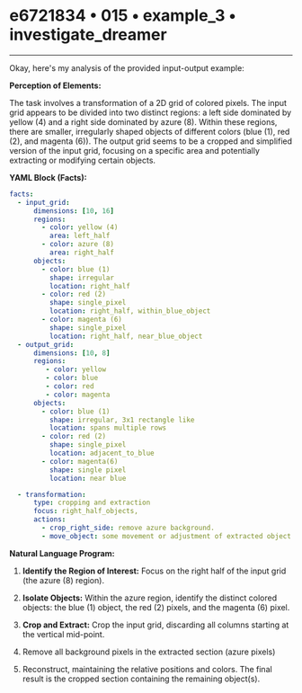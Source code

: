 # e6721834 • 015 • example_3 • investigate_dreamer

---
Okay, here's my analysis of the provided input-output example:

**Perception of Elements:**

The task involves a transformation of a 2D grid of colored pixels. The input grid appears to be divided into two distinct regions: a left side dominated by yellow (4) and a right side dominated by azure (8). Within these regions, there are smaller, irregularly shaped objects of different colors (blue (1), red (2), and magenta (6)). The output grid seems to be a cropped and simplified version of the input grid, focusing on a specific area and potentially extracting or modifying certain objects.

**YAML Block (Facts):**



```yaml
facts:
  - input_grid:
      dimensions: [10, 16]
      regions:
        - color: yellow (4)
          area: left_half
        - color: azure (8)
          area: right_half
      objects:
        - color: blue (1)
          shape: irregular
          location: right_half
        - color: red (2)
          shape: single_pixel
          location: right_half, within_blue_object
        - color: magenta (6)
          shape: single_pixel
          location: right_half, near_blue_object
  - output_grid:
      dimensions: [10, 8]
      regions:
         - color: yellow
         - color: blue
         - color: red
         - color: magenta
      objects:
        - color: blue (1)
          shape: irregular, 3x1 rectangle like
          location: spans multiple rows
        - color: red (2)
          shape: single_pixel
          location: adjacent_to_blue
        - color: magenta(6)
          shape: single pixel
          location: near blue

  - transformation:
      type: cropping and extraction
      focus: right_half_objects,
      actions:
        - crop_right_side: remove azure background.
        - move_object: some movement or adjustment of extracted object is implied

```



**Natural Language Program:**

1.  **Identify the Region of Interest:** Focus on the right half of the input grid (the azure (8) region).

2.  **Isolate Objects:** Within the azure region, identify the distinct colored objects: the blue (1) object, the red (2) pixels, and the magenta (6) pixel.

3.  **Crop and Extract:** Crop the input grid, discarding all columns starting at the vertical mid-point.

4.  Remove all background pixels in the extracted section (azure pixels)

5. Reconstruct, maintaining the relative positions and colors. The final result is the cropped section containing the remaining object(s).

